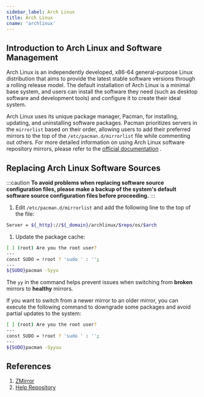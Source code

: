 ```yaml
---
sidebar_label: Arch Linux
title: Arch Linux
cname: 'archlinux'
---
```


## Introduction to Arch Linux and Software Management

Arch Linux is an independently developed, x86-64 general-purpose Linux distribution that aims to provide the latest stable software versions through a rolling release model. The default installation of Arch Linux is a minimal base system, and users can install the software they need (such as desktop software and development tools) and configure it to create their ideal system.

Arch Linux uses its unique package manager, Pacman, for installing, updating, and uninstalling software packages. Pacman prioritizes servers in the `mirrorlist` based on their order, allowing users to add their preferred mirrors to the top of the `/etc/pacman.d/mirrorlist` file while commenting out others. For more detailed information on using Arch Linux software repository mirrors, please refer to the [official documentation](https://wiki.archlinux.org/title/Mirrors) .

## Replacing Arch Linux Software Sources

:::caution
**To avoid problems when replacing software source configuration files, please make a backup of the system's default software source configuration files before proceeding.** 
::: 
1. Edit `/etc/pacman.d/mirrorlist` and add the following line to the top of the file:

```bash varcode
Server = ${_http}://${_domain}/archlinux/$repo/os/$arch
```


1. Update the package cache:

```bash varcode
[ ] (root) Are you the root user?
---
const SUDO = !root ? 'sudo ' : '';
---
${SUDO}pacman -Syyu
```

The `yy` in the command helps prevent issues when switching from **broken**  mirrors to **healthy**  mirrors.

If you want to switch from a newer mirror to an older mirror, you can execute the following command to downgrade some packages and avoid partial updates to the system:

```bash varcode
[ ] (root) Are you the root user?
---
const SUDO = !root ? 'sudo ' : '';
---
${SUDO}pacman -Syyuu
```

## References

1. [ZMirror](https://mirrors.cernet.edu.cn/about)   
2. [Help Repository](https://github.com/mirrorz-org/mirrorz-help)
